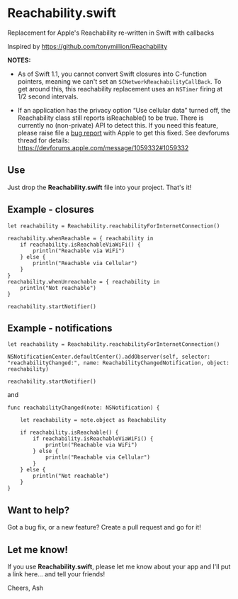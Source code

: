 # Reachability.swift

Replacement for Apple's Reachability re-written in Swift with callbacks

Inspired by https://github.com/tonymillion/Reachability 

**NOTES:**

- As of Swift 1.1, you cannot convert Swift closures into C-function pointers, meaning we can't set an `SCNetworkReachabilityCallBack`. To get around this, this reachability replacement uses an `NSTimer` firing at 1/2 second intervals.

- If an application has the privacy option “Use cellular data” turned off, the Reachability class still reports isReachable() to be true. There is currently no (non-private) API to detect this. If you need this feature, please raise file a [bug report](https://bugreport.apple.com) with Apple to get this fixed. See devforums thread for details: https://devforums.apple.com/message/1059332#1059332

## Use

Just drop the **Reachability.swift** file into your project. That's it!

## Example - closures

    let reachability = Reachability.reachabilityForInternetConnection()

    reachability.whenReachable = { reachability in
        if reachability.isReachableViaWiFi() {
            println("Reachable via WiFi")
        } else {
            println("Reachable via Cellular")
        }
    }
    reachability.whenUnreachable = { reachability in
        println("Not reachable")
    }

    reachability.startNotifier()

## Example - notifications

    let reachability = Reachability.reachabilityForInternetConnection()

    NSNotificationCenter.defaultCenter().addObserver(self, selector: "reachabilityChanged:", name: ReachabilityChangedNotification, object: reachability)
    
    reachability.startNotifier()

and

    func reachabilityChanged(note: NSNotification) {

        let reachability = note.object as Reachability

        if reachability.isReachable() {
            if reachability.isReachableViaWiFi() {
                println("Reachable via WiFi")
            } else {
                println("Reachable via Cellular")
            }
        } else {
            println("Not reachable")
        }
    }

## Want to help?

Got a bug fix, or a new feature? Create a pull request and go for it!

## Let me know!

If you use **Reachability.swift**, please let me know about your app and I'll put a link here… and tell your friends! 

Cheers,
Ash

